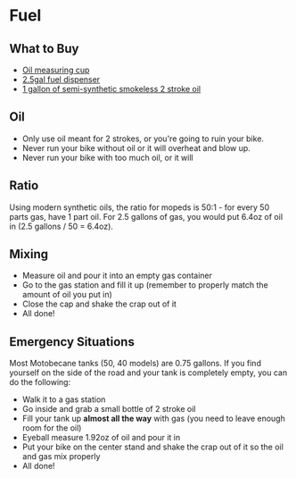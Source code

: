 # Fuel

## What to Buy

- [Oil measuring cup](https://www.amazon.com/Pit-Posse-PP3240-2-Stroke-Measuring/dp/B0088NYRRI)
- [2.5gal fuel dispenser](https://www.amazon.com/No-Spill-Gas-Can-2-5-Gallon/dp/B009HP2UDY/)
- [1 gallon of semi-synthetic smokeless 2 stroke oil](https://www.amazon.com/Lucas-Oil-10115-Semi-Synthetic-2-Cycle/dp/B0002KKTWC)

## Oil

- Only use oil meant for 2 strokes, or you're going to ruin your bike.
- Never run your bike without oil or it will overheat and blow up.
- Never run your bike with too much oil, or it will

## Ratio

Using modern synthetic oils, the ratio for mopeds is 50:1 - for every 50 parts gas, have 1 part oil. For 2.5 gallons of gas, you would put 6.4oz of oil in (2.5 gallons / 50 = 6.4oz).

## Mixing

- Measure oil and pour it into an empty gas container
- Go to the gas station and fill it up (remember to properly match the amount of oil you put in)
- Close the cap and shake the crap out of it
- All done!

## Emergency Situations

Most Motobecane tanks (50, 40 models) are 0.75 gallons. If you find yourself on the side of the road and your tank is completely empty, you can do the following:

- Walk it to a gas station
- Go inside and grab a small bottle of 2 stroke oil
- Fill your tank up **almost all the way** with gas (you need to leave enough room for the oil)
- Eyeball measure 1.92oz of oil and pour it in
- Put your bike on the center stand and shake the crap out of it so the oil and gas mix properly
- All done!
